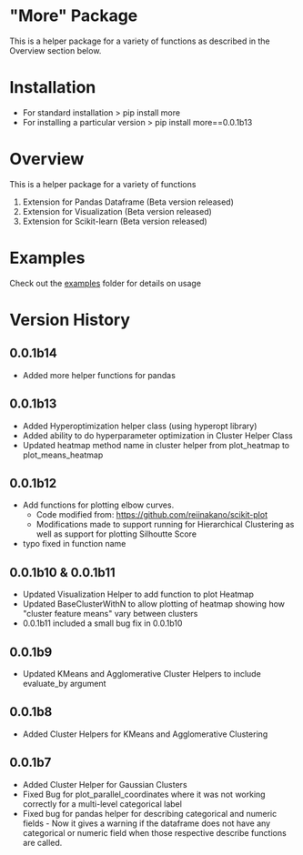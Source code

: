 # "More" Package

This is a helper package for a variety of functions as described in the Overview section below. 

# Installation

* For standard installation > pip install more 
* For installing a particular version >  pip install more==0.0.1b13

# Overview

This is a helper package for a variety of functions
1. Extension for Pandas Dataframe (Beta version released)
2. Extension for Visualization (Beta version released)
3. Extension for Scikit-learn (Beta version released)

# Examples
Check out the  [examples](https://github.com/ngupta23/more/tree/master/examples) folder for details on usage

# Version History

## 0.0.1b14

* Added more helper functions for pandas

## 0.0.1b13

* Added Hyperoptimization helper class (using hyperopt library)
* Added ability to do hyperparameter optimization in Cluster Helper Class
* Updated heatmap method name in cluster helper from plot_heatmap to plot_means_heatmap


## 0.0.1b12

* Add functions for plotting elbow curves. 
    - Code modified from: https://github.com/reiinakano/scikit-plot
    - Modifications made to support running for Hierarchical Clustering as well as support for plotting Silhoutte Score 
* typo fixed in function name

## 0.0.1b10 & 0.0.1b11

* Updated Visualization Helper to add function to plot Heatmap
* Updated BaseClusterWithN to allow plotting of heatmap showing how "cluster feature means" vary between clusters
* 0.0.1b11 included a small bug fix in 0.0.1b10

## 0.0.1b9

* Updated KMeans and Agglomerative Cluster Helpers to include evaluate_by argument


## 0.0.1b8

* Added Cluster Helpers for KMeans and Agglomerative Clustering

## 0.0.1b7

* Added Cluster Helper for Gaussian Clusters
* Fixed Bug for plot_parallel_coordinates where it was not working correctly for a multi-level categorical label
* Fixed bug for pandas helper for describing categorical and numeric fields - Now it gives a warning if the dataframe does not have any categorical or numeric field when those respective describe functions are called.

